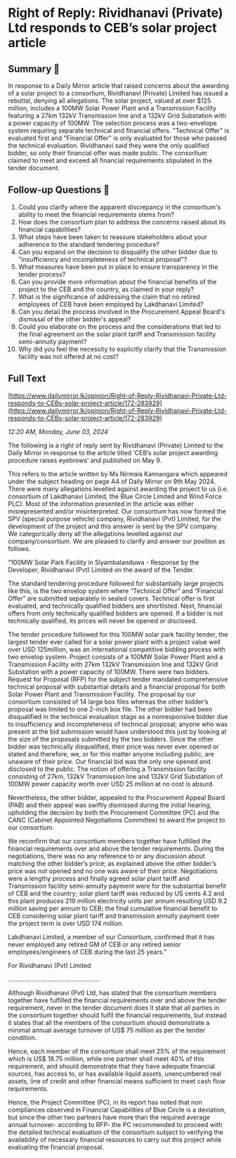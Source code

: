 # Right of Reply: Rividhanavi (Private) Ltd responds to CEB’s solar project article

## Summary 🤖

In response to a Daily Mirror article that raised concerns about the awarding of a solar project to a consortium, Rividhanavi (Private) Limited has issued a rebuttal, denying all allegations. The solar project, valued at over $125 million, includes a 100MW Solar Power Plant and a Transmission Facility featuring a 27km 132kV Transmission line and a 132kV Grid Substation with a power capacity of 100MW. The selection process was a two-envelope system requiring separate technical and financial offers. "Technical Offer" is evaluated first and "Financial Offer" is only evaluated for those who passed the technical evaluation. Rividhanavi said they were the only qualified bidder, so only their financial offer was made public. The consortium claimed to meet and exceed all financial requirements stipulated in the tender document.

## Follow-up Questions 🤖

1. Could you clarify where the apparent discrepancy in the consortium's ability to meet the financial requirements stems from?
2. How does the consortium plan to address the concerns raised about its financial capabilities?
3. What steps have been taken to reassure stakeholders about your adherence to the standard tendering procedure?
4. Can you expand on the decision to disqualify the other bidder due to "insufficiency and incompleteness of technical proposal"?
5. What measures have been put in place to ensure transparency in the tender process?
6. Can you provide more information about the financial benefits of the project to the CEB and the country, as claimed in your reply?
7. What is the significance of addressing the claim that no retired employees of CEB have been employed by Lakdhanavi Limited?
8. Can you detail the process involved in the Procurement Appeal Board's dismissal of the other bidder's appeal?
9. Could you elaborate on the process and the considerations that led to the final agreement on the solar plant tariff and Transmission facility semi-annuity payment?
10. Why did you feel the necessity to explicitly clarify that the Transmission facility was not offered at no cost?

## Full Text

[https://www.dailymirror.lk/opinion/Right-of-Reply-Rividhanavi-Private-Ltd-responds-to-CEBs-solar-project-article/172-283929](https://www.dailymirror.lk/opinion/Right-of-Reply-Rividhanavi-Private-Ltd-responds-to-CEBs-solar-project-article/172-283929)

*12:20 AM, Monday, June 03, 2024*

The following is a right of reply sent by Rividhanavi (Private) Limited to the Daily Mirror in response to the article titled ‘CEB’s solar project awarding procedure raises eyebrows’ and published on May 9.

This refers to the article written by Ms Nirmala Kannangara which appeared under the subject heading on page A4 of Daily Mirror on 9th May 2024. There were many allegations levelled against awarding the project to us (i.e. consortium of Lakdhanavi Limited, the Blue Circle Limited and Wind Force PLC). Most of the information presented in the article was either misrepresented and/or misinterpreted. Our consortium has now formed the SPV (special purpose vehicle) company, Rividhanavi (Pvt) Limited, for the development of the project and this answer is sent by the SPV company. We categorically deny all the allegations levelled against our company/consortium. We are pleased to clarify and answer our position as follows.

“100MW Solar Park Facility in Siyambalanduwa - Response by the Developer, Rividhanavi (Pvt) Limited on the award of the Tender.

The standard tendering procedure followed for substantially large projects like this, is the two envelop system where “Technical Offer” and “Financial Offer” are submitted separately in sealed covers. Technical offer is first evaluated, and technically qualified bidders are shortlisted. Next, financial offers from only technically qualified bidders are opened. If a bidder is not technically qualified, its prices will never be opened or disclosed.

The tender procedure followed for this 100MW solar park facility tender, the largest tender ever called for a solar power plant with a project value well over USD 125million, was an international competitive bidding process with two envelop system. Project consists of a 100MW Solar Power Plant and a Transmission Facility with 27km 132kV Transmission line and 132kV Grid Substation with a power capacity of 100MW. There were two bidders. Request for Proposal (RFP) for the subject tender mandated comprehensive technical proposal with substantial details and a financial proposal for both Solar Power Plant and Transmission Facility. The proposal by our consortium consisted of 14 large box files whereas the other bidder’s proposal was limited to one 2-inch box file. The other bidder had been disqualified in the technical evaluation stage as a nonresponsive bidder due to insufficiency and incompleteness of technical proposal; anyone who was present at the bid submission would have understood this just by looking at the size of the proposals submitted by the two bidders. Since the other bidder was technically disqualified, their price was never ever opened or stated and therefore, we, or for this matter anyone including public, are unaware of their price. Our financial bid was the only one opened and disclosed to the public. The notion of offering a Transmission facility consisting of 27km, 132kV Transmission line and 132kV Grid Substation of 100MW power capacity worth over USD 25 million at no cost is absurd.

Nevertheless, the other bidder, appealed to the Procurement Appeal Board (PAB) and their appeal was swiftly dismissed during the initial hearing, upholding the decision by both the Procurement Committee (PC) and the CANC (Cabinet Appointed Negotiations Committee) to award the project to our consortium.

We reconfirm that our consortium members together have fulfilled the financial requirements over and above the tender requirements. During the negotiations, there was no any reference to or any discussion about matching the other bidder’s price; as explained above the other bidder’s price was not opened and no one was aware of their price. Negotiations were a lengthy process and finally agreed solar plant tariff and Transmission facility semi-annuity payment were for the substantial benefit of CEB and the country; solar plant tariff was reduced by US cents 4.2 and this plant produces 219 million electricity units per annum resulting USD 9.2 million saving per annum to CEB; the final cumulative financial benefit to CEB considering solar plant tariff and transmission annuity payment over the project term is over USD 174 million.

Lakdhanavi Limited, a member of our Consortium, confirmed that it has never employed any retired GM of CEB or any retired senior employees/engineers of CEB during the last 25 years.”

For Rividhanavi (Pvt) Limited

....................................................

Although Rividhanavi (Pvt) Ltd, has stated that the consortium members together have fulfilled the financial requirements over and above the tender requirement, never in the tender document does it state that all parties in the consortium together should fulfil the financial requirements, but instead it states that all the members of the consortium should demonstrate a minimal annual average turnover of US$ 75 million as per the tender condition.

Hence, each member of the consortium shall meet 25% of the requirement which is US$ 18.75 million, while one partner shall meet 40% of this requirement, and should demonstrate that they have adequate financial sources, has access to, or has available liquid assets, unencumbered real assets, line of credit and other financial means sufficient to meet cash flow requirements.

Hence, the Project Committee (PC), in its report has noted that non compliances observed in Financial Capabilities of Blue Circle is a deviation, but since the other two partners have more than the required average annual turnover- according to RFP- the PC recommended to proceed with the detailed technical evaluation of the consortium subject to verifying the availability of necessary financial resources to carry out this project while evaluating the financial proposal.


